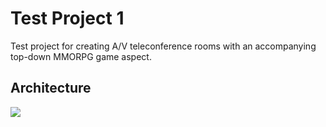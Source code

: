 # Test Project 1

Test project for creating A/V teleconference rooms with an accompanying top-down MMORPG game aspect.

## Architecture

<img src="https://docs.google.com/drawings/d/e/2PACX-1vTHDCFG4cO1r2MYkVC8c4h6s0W7dgShjF5a5m-YHi2yZJWK22v0_fmewo0fgvi_mRqwp4Lb0wfoGcFc/pub?w=960&amp;h=720">
